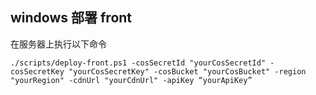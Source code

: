 ## windows 部署 front

在服务器上执行以下命令

```powerShall
./scripts/deploy-front.ps1 -cosSecretId "yourCosSecretId" -cosSecretKey "yourCosSecretKey" -cosBucket "yourCosBucket" -region "yourRegion" -cdnUrl "yourCdnUrl" -apiKey “yourApiKey”
```
